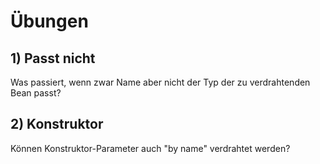 # Übungen

## 1) Passt nicht

Was passiert, wenn zwar Name aber nicht der Typ der zu verdrahtenden Bean passt?

## 2) Konstruktor

Können Konstruktor-Parameter auch "by name" verdrahtet werden?
